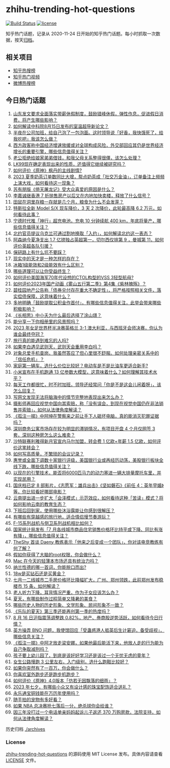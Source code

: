 # zhihu-trending-hot-questions

[![Build Status](https://github.com/justjavac/zhihu-trending-hot-questions/workflows/ci/badge.svg?branch=master)](https://github.com/justjavac/zhihu-trending-hot-questions/actions)
[![license](https://img.shields.io/github/license/justjavac/zhihu-trending-hot-questions)](https://github.com/justjavac/zhihu-trending-hot-questions/blob/master/LICENSE)

知乎热门话题，记录从 2020-11-24
日开始的知乎热门话题。每小时抓取一次数据，按天[归档](./archives)。

## 相关项目

- [知乎热搜榜](https://github.com/justjavac/zhihu-trending-top-search)
- [知乎热门视频](https://github.com/justjavac/zhihu-trending-hot-video)
- [微博热搜榜](https://github.com/justjavac/weibo-trending-hot-search)

## 今日热门话题

<!-- BEGIN -->
<!-- 最后更新时间 Thu Aug 17 2023 06:13:49 GMT+0800 (China Standard Time) -->

1. [山东发文要求全面落实带薪休假制度，鼓励错峰休假，弹性作息，促进假日消费，将产生哪些影响？](https://www.zhihu.com/question/617629647)
1. [如何解读中科院8月15日发布的室温超导新论文？](https://www.zhihu.com/question/617532975)
1. [半夜在公司加班，给自己泡了一包泡面。这时领导说「好香，我快饿死了，给我吃吧」我该怎么做？](https://www.zhihu.com/question/617538792)
1. [西方政客称中国经济增速放缓或对全球构成风险，外交部回应其仍是世界经济增长的重要引擎，哪些信息值得关注？](https://www.zhihu.com/question/617577074)
1. [老公拒绝给娘家弟弟借钱，和我父母关系整得很僵，该怎么处理？](https://www.zhihu.com/question/616646805)
1. [LK99现在确定表现出来的性质，还值得它继续被研究吗？](https://www.zhihu.com/question/616997691)
1. [如何评价《原神》枫丹的主线剧情?](https://www.zhihu.com/question/617574543)
1. [2023 夏季奶茶订单数同比大增，帮点奶茶成「社交万金油」，订单备注上频频上演大戏，如何看待这一现象？](https://www.zhihu.com/question/617581952)
1. [苏有朋版《倚天屠龙记》受大众喜爱的原因是什么？](https://www.zhihu.com/question/617050214)
1. [李嘉诚继香港 7 折抛售房产以后又在内地加快卖楼，释放了什么信号？](https://www.zhihu.com/question/617547338)
1. [田鼠在洞里存粮一存就是几个月，粮食为什么不会发芽？](https://www.zhihu.com/question/594488427)
1. [特斯拉全新 Model S/X 现车降价，3 天 2 次降价，此轮最高降 6.2 万元，如何看待此事？](https://www.zhihu.com/question/617562618)
1. [宁德时代推「神行」超充电池，充电 10 分钟续航 400 km，年底将量产，哪些信息值得关注？](https://www.zhihu.com/question/617571781)
1. [北约官员提议乌克兰可通过割地换取「入约」，如何解读北约这一表态？](https://www.zhihu.com/question/617577399)
1. [阿森纳今夏净支出 1.7 亿镑独占英超第一，切尔西仅排第 9 ，曼城第 11，如何评价英超各队引援？](https://www.zhihu.com/question/617492806)
1. [保研路上有什么坑不要踩？](https://www.zhihu.com/question/616749985)
1. [现实中的天才是一种怎样的存在？](https://www.zhihu.com/question/268607001)
1. [冰箱1级能效和2级能效有什么区别？](https://www.zhihu.com/question/292669116)
1. [哪些道理可以让你受益终生？](https://www.zhihu.com/question/616380359)
1. [如何评价美国海军70年代设想的CTOL构型的VSS 3轻型航母?](https://www.zhihu.com/question/617220289)
1. [如何评价2023年国产动画《雾山五行第二季》第4集《紫林魄殇》？](https://www.zhihu.com/question/617636756)
1. [碧桂园地产公告称「债券兑付存在重大不确定性」，将严格按照相关文件，落实偿债保障，这意味着什么？](https://www.zhihu.com/question/617599948)
1. [多地明确「鼓励提取公积金作首付」，有哪些信息值得关注，此举会带来哪些积极影响？](https://www.zhihu.com/question/617529645)
1. [《长相思》中小夭为什么最后选择了涂山璟？](https://www.zhihu.com/question/616893641)
1. [能分享一下你相册里的风景照吗？](https://www.zhihu.com/question/614189228)
1. [2023 年女足世界杯半决赛英格兰 3-1 澳大利亚，与西班牙会师决赛，你认为谁会最终夺冠？](https://www.zhihu.com/question/617634129)
1. [旅行真的能遇到难忘的人吗?](https://www.zhihu.com/question/616542390)
1. [如果李白遇见武则天，武则天会重用李白吗？](https://www.zhihu.com/question/617207826)
1. [对象总爱手机查岗，我虽然答应了但心里很不舒服。如何处理亲密关系中的「信任危机」？](https://www.zhihu.com/question/614078473)
1. [家庭第一辆车，选什么价位比较好？电动车是不是比油车更适合新手?](https://www.zhihu.com/question/615272389)
1. [小米宣布在手机跑通 13 亿参数大模型，这意味着什么？如何理解其技术水平？](https://www.zhihu.com/question/617307517)
1. [每天工作都很忙，时不时加班，领导还经常问「你是不是这会儿闲着呀」，该怎么回复？](https://www.zhihu.com/question/617520354)
1. [写网文发现无法将脑海中的情节完整地表现出来怎么办？](https://www.zhihu.com/question/617450689)
1. [摄影师再回应视觉中国向其索赔，称「没有误会，到现在视觉中国仍在非法销售并索赔」，如何从法律角度解读？](https://www.zhihu.com/question/617541868)
1. [《孤注一掷》中阿坤在警察来之前让手下人砸坏电脑，真的能消灭犯罪证据吗？](https://www.zhihu.com/question/616202868)
1. [深圳商务公寓市场存在较为明显的滞销情况，有项目开盘 4 个月仅网签 3 套，深圳这种房怎么这么难卖？](https://www.zhihu.com/question/617340829)
1. [沙特联赛利雅得新月官宣内马尔加盟，转会费 1 亿欧+年薪 1.5 亿欧，如何评价这笔转会？](https://www.zhihu.com/question/617494751)
1. [如何写高质量，不繁琐的会议记录？](https://www.zhihu.com/question/20953204)
1. [惠誉或全面下调数十家银行评级，美国银行业或再经历动荡，美股银行板块全线下跌，哪些信息值得关注？](https://www.zhihu.com/question/617524793)
1. [以现在的引擎技术，能否将6000匹马力的动力塞进一辆大排量摩托车里，并实现民用？](https://www.zhihu.com/question/615189607)
1. [国庆档已定 8 部影片，《志愿军：雄兵出击》《坚如磐石》《前任 4：英年早婚》等，你比较看好哪部电影？](https://www.zhihu.com/question/617182498)
1. [云南提出进一步扩大「会泽模式」示范效应，如何看待这种「苦读」模式？将如何影响云南的教育生态？](https://www.zhihu.com/question/617378870)
1. [下班后回到家，使用哪些沐浴露能让你感到很解压？](https://www.zhihu.com/question/616771031)
1. [有哪些有穿越感的旅行地，适合情侣慢节奏游玩？](https://www.zhihu.com/question/616388197)
1. [F-15系列战机与侧卫系列战机相比如何？](https://www.zhihu.com/question/617128179)
1. [国家统计局发布「7 月各线城市商品住宅销售价格环比持平或下降、同比有涨有降」，哪些信息值得关注？](https://www.zhihu.com/question/617528229)
1. [TheShy 首谈 Daeny 教练表示「他来之后变成一个团队」，你对该电竞教练有何了解？](https://www.zhihu.com/question/617369771)
1. [假如你获得了大脑的root权限，你会做什么？](https://www.zhihu.com/question/529969621)
1. [Mac 在今天的轻薄本市场还具有统治力吗？](https://www.zhihu.com/question/616932822)
1. [纳兰性德的哪一首词，你能脱口而出?](https://www.zhihu.com/question/617180059)
1. [18w是买钻石还是买黄金？](https://www.zhihu.com/question/613670028)
1. [七月一二线城市二手房价格环比降幅扩大，广州、郑州领跌，此前郑州发布稳楼市 15 条，如何解读？](https://www.zhihu.com/question/617543390)
1. [老人听力下降，耳背情况严重，作为子女应该怎么办？](https://www.zhihu.com/question/617545664)
1. [夏天，有哪些制作过程简单又降暑的美食？](https://www.zhihu.com/question/605766274)
1. [哪些历史人物的历史形象、文学形象、民间形象不一致？](https://www.zhihu.com/question/615411431)
1. [《乐队的夏天》第三季还能再创第一季的热度吗？](https://www.zhihu.com/question/547655480)
1. [8 月 16 日沪指震荡调整跌 0.82%，地产、券商股逆势活跃，如何看待今日行情？](https://www.zhihu.com/question/617528244)
1. [英方操弄 BNO 问题，我使馆回应「受蛊惑港人抵英后生计窘迫，备受歧视」，哪些信息关注？](https://www.zhihu.com/question/617533724)
1. [《孤注一掷》中阿才放走梁安娜，如果他最后能活下来，他放人走的行为能为自己争取减刑吗？](https://www.zhihu.com/question/616202692)
1. [孩子要上幼儿园了，到底是该好好学习还是该过一个无忧无虑的童年？](https://www.zhihu.com/question/615934318)
1. [女生公路慢跑 3 公里左右，入门级别，选什么跑鞋比较好？](https://www.zhihu.com/question/616016896)
1. [如果你突然有了一百万，你会做什么？](https://www.zhihu.com/question/614173145)
1. [你喜欢室外跑步还是跑步机跑步？](https://www.zhihu.com/question/613516333)
1. [如何评价《原神》4.0版本「仿若无因飘落的细雨」？](https://www.zhihu.com/question/617534306)
1. [2023 年七夕，有哪些小众又有设计感的珠宝配饰适合送礼？](https://www.zhihu.com/question/614864846)
1. [永乐通宝铜钱能在万历年使用吗？](https://www.zhihu.com/question/615014339)
1. [随手拍的宠物有多好看？](https://www.zhihu.com/question/616435650)
1. [如果 NBA 总决赛抢七落后一分，绝杀球你会给谁？](https://www.zhihu.com/question/338120996)
1. [因三年没打过一个电话单亲妈妈起诉儿子返还 370 万购房款，法院支持，如何从法律角度解读？](https://www.zhihu.com/question/617358432)

<!-- END -->

历史归档 [./archives](./archives)

### License

[zhihu-trending-hot-questions](https://github.com/justjavac/zhihu-trending-hot-questions)
的源码使用 MIT License 发布。具体内容请查看 [LICENSE](./LICENSE) 文件。
